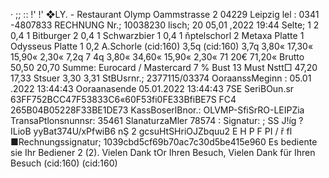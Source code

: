 · ;; :: !' !' ❖LY. - Restaurant Olymp Oammstrasse 2 04229 Leipzig lel : 0341 -4807833 RECHNUNG Nr.; 10038230 lisch; 20 05,01 ,2022 19:44 Selte; 1 2 0,4 1 Bitburger 2 0,4 1 Schwarzbier 1 0,4 1 ňptelschorl 2 Metaxa Platte 1 Odysseus Platte 1 0,2 A.Schorle (cid:160) 3,5q (cid:160) 3,7q 3,80« 17,30« 15,90« 2,30« 7,2q 7 4q 3,80« 34,60« 15,90« 2,30« 71 20€ 71,20« Brutto 50,50 20,70 Summe: Eurocard / Mastercard 7 % Bust 13 Must Nstt□ 47,20 17,33 Stsuer 3,30 3,31 StBUsrnr.; 2377115/03374 OoraanssMeginn : 05.01 .2022 13:44:43 Ooraanasende 05.01.2022 13:44:43 7SE SeriBOun.sr 63FF752BCC47F53833C6«60F53fi0FE33BfiBE7S FC4 265B04B05228F33BE1DE73 KassBoserlBnor.: OLVMP-SfiSrRO-LEIPZia TransaPtlonsnunnsr: 35461 SlanaturzaMler 78574 : Signatur: ; SS J!íg ? ILioB yyBat374U/xPfwiB6 nŞ 2 gcsuHtSHriOJZbquu2 E H P F PI / ř fl ■Rechnungssignatur; 1039cbd5cf69b70ac7c30d5be415e960 Es bediente sie Ihr Bediener 2 (2). Vielen Dank tOr Ihren Besuch, Vielen Dank für Ihren Besuch (cid:160) (cid:160)